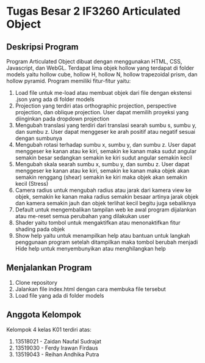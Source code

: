 # Tugas Besar 2 IF3260 Articulated Object

## Deskripsi Program
Program Articulated Object dibuat dengan menggunakan HTML, CSS, Javascript, dan WebGL. Terdapat lima objek hollow yang terdapat di folder models yaitu hollow cube, hollow H, hollow N, hollow trapezoidal prism, dan hollow pyramid. Program memiliki fitur-fitur yaitu:
1. Load file untuk me-load atau membuat objek dari file dengan ekstensi .json yang ada di folder models
2. Projection yang terdiri atas orthographic projection, perspective projection, dan oblique projection. User dapat memilih proyeksi yang diinginkan pada dropdown projection
3. Mengubah translasi yang terdiri dari translasi searah sumbu s, sumbu y, dan sumbu z. User dapat menggeser ke arah positif atau negatif sesuai dengan sumbunya
4. Mengubah rotasi terhadap sumbu x, sumbu y, dan sumbu z. User dapat menggeser ke kanan atau ke kiri, semakin ke kanan maka sudut angular semakin besar sedangkan semakin ke kiri sudut angular semakin kecil
5. Mengubah skala searah sumbu x, sumbu y, dan sumbu z. User dapat menggeser ke kanan atau ke kiri, semakin ke kanan maka objek akan semakin renggang (shear) semakin ke kiri maka objek akan semakin kecil (Stress)
6. Camera radius untuk mengubah radius atau jarak dari kamera view ke objek, semakin ke kanan maka radius semakin besaar artinya jarak objek dan kamera semakin jauh dan objek terlihat kecil begitu juga sebaliknya
7. Default untuk mengembalikan tampilan web ke awal program dijalankan atau me-reset semua perubahan yang dilakukan user
8. Shader yaitu tombol untuk mengaktifkan atau menonaktifkan fitur shading pada objek
9. Show help yaitu untuk menampilkan help atau bantuan untuk langkah penggunaan program setelah ditampilkan maka tombol berubah menjadi Hide help untuk menyembunyikan atau menghilangkan help 

## Menjalankan Program
1. Clone repository
2. Jalankan file index.html dengan cara membuka file tersebut
3. Load file yang ada di folder models

## Anggota Kelompok
Kelompok 4 kelas K01 terdiri atas:
1. 13518021 - Zaidan Naufal Sudrajat
2. 13519030 - Ferdy Irawan Firdaus
3. 13519043 - Reihan Andhika Putra
